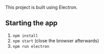 This project is built using Electron.

## Starting the app

1. `npm install`
2. `npm start` (close the browser afterwards)
3. `npm run electron`

